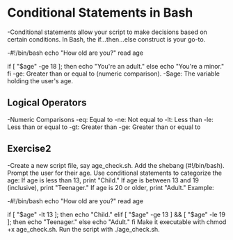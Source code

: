 # Conditional Statements in Bash

-Conditional statements allow your script to make decisions based on certain conditions. In Bash, the if...then...else construct is your go-to.

-#!/bin/bash
echo "How old are you?"
read age

if [ "$age" -ge 18 ]; then
echo "You're an adult."
else
echo "You're a minor."
fi
-ge: Greater than or equal to (numeric comparison).
-$age: The variable holding the user's age.

## Logical Operators

-Numeric Comparisons
-eq: Equal to
-ne: Not equal to
-lt: Less than
-le: Less than or equal to
-gt: Greater than
-ge: Greater than or equal to

## Exercise2

-Create a new script file, say age_check.sh.
Add the shebang (#!/bin/bash).
Prompt the user for their age.
Use conditional statements to categorize the age:
If age is less than 13, print "Child."
If age is between 13 and 19 (inclusive), print "Teenager."
If age is 20 or older, print "Adult."
Example:

-#!/bin/bash
echo "How old are you?"
read age

if [ "$age" -lt 13 ]; then
echo "Child."
elif [ "$age" -ge 13 ] && [ "$age" -le 19 ]; then
echo "Teenager."
else
echo "Adult."
fi
Make it executable with chmod +x age_check.sh.
Run the script with ./age_check.sh.
